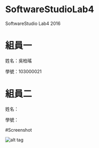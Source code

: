 ﻿# SoftwareStudioLab4
SoftwareStudio Lab4 2016

# 組員一

姓名：吳柏瑤

學號：103000021

# 組員二

姓名：

學號：

#Screenshot

![alt tag](/csc.png)